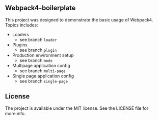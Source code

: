 ## Webpack4-boilerplate

This project was designed to demonstrate the basic usage of Webpack4. Topics includes:

- Loaders
  - see branch `loader`
- Plugins
   - see branch `plugin`
- Production environment setup
  - see branch `mode`
- Multipage application config
  - see branch `multi-page`
- Single page application config
  - see branch `single-page`

## License

The project is available under the MIT license. See the LICENSE file for more info.
